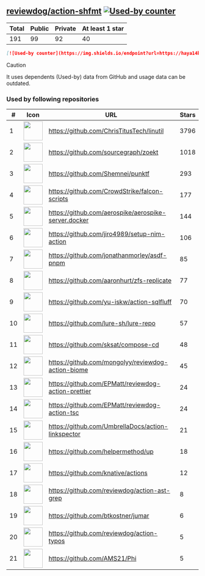 





## [reviewdog/action-shfmt](https://github.com/reviewdog/action-shfmt) [![Used-by counter](https://img.shields.io/endpoint?url=https://haya14busa.github.io/github-used-by/data/reviewdog/action-shfmt/shieldsio.json)](https://github.com/haya14busa/github-used-by/tree/main/repo/reviewdog/action-shfmt)

| Total | Public | Private | At least 1 star
| ----- | ------ | ------- | ---------------
| 191 | 99 | 92 | 40 |

```md
[![Used-by counter](https://img.shields.io/endpoint?url=https://haya14busa.github.io/github-used-by/data/reviewdog/action-shfmt/shieldsio.json)](https://github.com/haya14busa/github-used-by/tree/main/repo/reviewdog/action-shfmt)
```

> [!CAUTION]
> It uses dependents (Used-by) data from GitHub and usage data can be outdated.

### Used by following repositories

| # | Icon | URL | Stars |
| -- | -- | -- | -- | 
|1|<img src="https://github.com/ChrisTitusTech.png" width=50 height=50>|https://github.com/ChrisTitusTech/linutil|3796|
|2|<img src="https://github.com/sourcegraph.png" width=50 height=50>|https://github.com/sourcegraph/zoekt|1018|
|3|<img src="https://github.com/Shemnei.png" width=50 height=50>|https://github.com/Shemnei/punktf|293|
|4|<img src="https://github.com/CrowdStrike.png" width=50 height=50>|https://github.com/CrowdStrike/falcon-scripts|177|
|5|<img src="https://github.com/aerospike.png" width=50 height=50>|https://github.com/aerospike/aerospike-server.docker|144|
|6|<img src="https://github.com/jiro4989.png" width=50 height=50>|https://github.com/jiro4989/setup-nim-action|106|
|7|<img src="https://github.com/jonathanmorley.png" width=50 height=50>|https://github.com/jonathanmorley/asdf-pnpm|85|
|8|<img src="https://github.com/aaronhurt.png" width=50 height=50>|https://github.com/aaronhurt/zfs-replicate|77|
|9|<img src="https://github.com/yu-iskw.png" width=50 height=50>|https://github.com/yu-iskw/action-sqlfluff|70|
|10|<img src="https://github.com/lure-sh.png" width=50 height=50>|https://github.com/lure-sh/lure-repo|57|
|11|<img src="https://github.com/sksat.png" width=50 height=50>|https://github.com/sksat/compose-cd|48|
|12|<img src="https://github.com/mongolyy.png" width=50 height=50>|https://github.com/mongolyy/reviewdog-action-biome|45|
|13|<img src="https://github.com/EPMatt.png" width=50 height=50>|https://github.com/EPMatt/reviewdog-action-prettier|24|
|14|<img src="https://github.com/EPMatt.png" width=50 height=50>|https://github.com/EPMatt/reviewdog-action-tsc|24|
|15|<img src="https://github.com/UmbrellaDocs.png" width=50 height=50>|https://github.com/UmbrellaDocs/action-linkspector|21|
|16|<img src="https://github.com/helpermethod.png" width=50 height=50>|https://github.com/helpermethod/up|18|
|17|<img src="https://github.com/knative.png" width=50 height=50>|https://github.com/knative/actions|12|
|18|<img src="https://github.com/reviewdog.png" width=50 height=50>|https://github.com/reviewdog/action-ast-grep|8|
|19|<img src="https://github.com/btkostner.png" width=50 height=50>|https://github.com/btkostner/jumar|6|
|20|<img src="https://github.com/reviewdog.png" width=50 height=50>|https://github.com/reviewdog/action-typos|5|
|21|<img src="https://github.com/AMS21.png" width=50 height=50>|https://github.com/AMS21/Phi|5|
